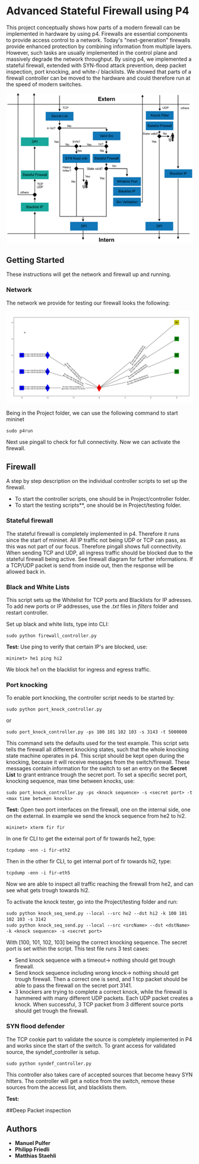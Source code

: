 # Advanced Stateful Firewall using P4

This project conceptually shows how parts of a modern firewall can be implemented in hardware by using p4. Firewalls are essential components to provide access control to a network. Today's "next-generation" firewalls provide enhanced protection by combining information from multiple layers. However, such tasks are usually implemented in the control plane and massively degrade the network throughput. By using p4, we implemented a stateful firewall, extended with SYN-flood attack prevention, deep packet inspection, port knocking, and white-/ blacklists. We showed that parts of a firewall controller can be moved to the hardware and could therefore run at the speed of modern switches.

<p align="center">
<img src="images/firewall.png" title="firewall diagram">
<p/>

## Getting Started

These instructions will get the network and firewall up and running.

### Network
The network we provide for testing our firewall looks the following:

<p align="center">
<img src="images/topology.png" title="network topology">
<p/>

Being in the Project folder, we can use the following command to start mininet

```
sudo p4run
```
Next use pingall to check for full connectivity. Now we can activate the firewall.

## Firewall

A step by step description on the individual controller scripts to set up the firewall.
* To start the controller scripts, one should be in Project/controller folder.
* To start the testing scripts**, one should be in Project/testing folder.


### Stateful firewall
The stateful firewall is completely implemented in p4. Therefore it runs since the start of mininet. All IP traffic not being UDP or TCP can pass, as this was not part of our focus. Therefore pingall shows full connectivity. When sending TCP and UDP, all ingress traffic should be blocked due to the stateful firewall being active. See firewall diagram for further informations. If a TCP/UDP packet is send from inside out, then the response will be allowed back in.

### Black and White Lists
This script sets up the Whitelist for TCP ports and Blacklists for IP adresses.
To add new ports or IP addresses, use the *.txt* files in *filters* folder and restart controller.

Set up black and white lists, type into CLI:
```
sudo python firewall_controller.py
```
**Test:** Use ping to verify that certain IP's are blocked, use:
```
mininet> he1 ping hi2
```
We block he1 on the blacklist for ingress and egress traffic.

### Port knocking
To enable port knocking, the controller script needs to be started by:

```
sudo python port_knock_controller.py
```
or
```
sudo port_knock_controller.py -ps 100 101 102 103 -s 3143 -t 5000000
```
This command sets the defaults used for the test example.
This script sets tells the firewall all different knocking states, such that the whole knocking state machine operates in p4.
This script should be kept open during the knocking, because it will receive messages from the switch/firewall. These messages contain information for the switch to set an entry on the **Secret List** to grant entrance trough the secret port.
To set a specific secret port, knocking sequence, max time between knocks, use:
```
sudo port_knock_controller.py -ps <knock sequence> -s <secret port> -t <max time between knocks>
```
**Test:** Open two port interfaces on the firewall, one on the internal side, one on the external. In example we send the knock sequence from he2 to hi2.
```
mininet> xterm fir fir
```
In one fir CLI to get the external port of fir towards he2, type:
```
tcpdump -enn -i fir-eth2
```
Then in the other fir CLI, to get internal port of fir towards hi2, type:
```
tcpdump -enn -i fir-eth5
```
Now we are able to inspect all traffic reaching the firewall from he2, and can see what gets trough towards hi2.

To activate the knock tester, go into the Project/testing folder and run:
```
sudo python knock_seq_send.py --local --src he2 --dst hi2 -k 100 101 102 103 -s 3142
sudo python knock_seq_send.py --local --src <srcName> --dst <dstName> -k <knock sequence> -s <secret port>
```
With [100, 101, 102, 103] being the correct knocking sequence. The secret port is set within the script.
This test file runs 3 test cases:

* Send knock sequence with a timeout-> nothing should get trough firewall.
* Send knock sequence including wrong knock-> nothing should get trough firewall. Then a correct one is send, and 1 tcp packet should be able to pass the firewall on the secret port 3141.
* 3 knockers are trying to complete a correct knock, while the firewall is hammered with many different UDP packets. Each UDP packet creates a knock. When successful, 3 TCP packet from 3 different source ports should get trough the firewall.

### SYN flood defender
The TCP cookie part to validate the source is completely implemented in P4 and works since the start of the switch. To grant access for validated source, the syndef_controller is setup.
```
sudo python syndef_controller.py
```
This controller also takes care of accepted sources that become heavy SYN hitters. The controller will get a notice from the switch, remove these sources from the access list, and blacklists them.

**Test:**


##Deep Packet inspection




## Authors

* **Manuel Pulfer**
* **Philipp Friedli**
* **Matthias Staehli**

